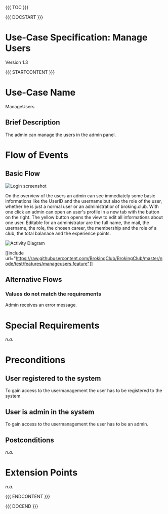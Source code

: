 {{{ TOC }}}


{{{ DOCSTART }}}

# Use-Case Specification: Manage Users

Version 1.3

{{{ STARTCONTENT }}}

# Use-Case Name 
ManageUsers
## 	Brief Description
The admin can manage the users in the admin panel.

# Flow of Events
## 	Basic Flow

![Login screenshot](http://broking.club/img/doc/screens/scr_manageusers.PNG)

On the overview of the users an admin can see immediately some basic informations like
the UserID and the username but also the role of the user, whether he is just a normal
user or an administratior of broking.club.
With one click an admin can open an user's profile in a new tab with the button on the right.
The yellow button opens the view to edit all informations about one user. Editable for an administrator
are the full name, the mail, the username, the role, the chosen career, the membership and the role of a club,
the total balanace and the experience points.

![Activity Diagram](http://broking.club/img/doc/ad/ad_ManageUsers.png)

[[include url="https://raw.githubusercontent.com/BrokingClub/BrokingClub/master/node/test/features/manageusers.feature"]]


## 	Alternative Flows
### Values do not match the requirements
Admin receives an error message.

# Special Requirements
*n.a.*

# Preconditions
## User registered to the system
To gain access to the usermanagement the user has to be registered to the system 

## User is admin in the system
To gain access to the usermanagement the user has to be an admin.

## Postconditions
*n.a.*

# Extension Points
*n.a.*

{{{ ENDCONTENT }}}

{{{ DOCEND }}}




